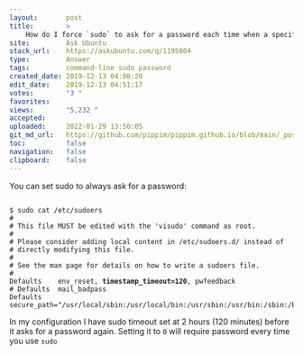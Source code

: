 ```yaml
---
layout:       post
title:        >
    How do I force `sudo` to ask for a password each time when a specific command is used?
site:         Ask Ubuntu
stack_url:    https://askubuntu.com/q/1195804
type:         Answer
tags:         command-line sudo password
created_date: 2019-12-13 04:08:20
edit_date:    2019-12-13 04:51:17
votes:        "3 "
favorites:    
views:        "5,232 "
accepted:     
uploaded:     2022-01-29 13:56:05
git_md_url:   https://github.com/pippim/pippim.github.io/blob/main/_posts/2019/2019-12-13-How-do-I-force-`sudo`-to-ask-for-a-password-each-time-when-a-specific-command-is-used^.md
toc:          false
navigation:   false
clipboard:    false
---
```


You can set sudo to always ask for a password:

<pre><code>
$ sudo cat /etc/sudoers
# 
# This file MUST be edited with the 'visudo' command as root.
# 
# Please consider adding local content in /etc/sudoers.d/ instead of
# directly modifying this file.
# 
# See the man page for details on how to write a sudoers file.
# 
Defaults	env_reset, <b>timestamp_timeout=120</b>, pwfeedback
# Defaults	mail_badpass
Defaults	secure_path="/usr/local/sbin:/usr/local/bin:/usr/sbin:/usr/bin:/sbin:/bin:/snap/bin"
</code></pre>

In my configuration I have sudo timeout set at 2 hours (120 minutes) before it asks for a password again. Setting it to `0` will require password every time you use `sudo`
